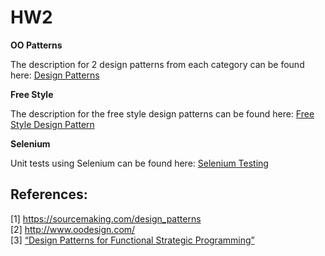 # HW2  

**OO Patterns**  

The description for 2 design patterns from each category can be found here: [Design Patterns](https://github.ncsu.edu/scyadav/HW2/blob/master/Design%20Patterns.pdf) 

**Free Style**  

The description for the free style design patterns can be found here: [Free Style Design Pattern](https://github.ncsu.edu/scyadav/HW2/blob/master/Free%20Style%20Design%20Pattern.pdf)

**Selenium**  

Unit tests using Selenium can be found here: [Selenium Testing](https://github.ncsu.edu/scyadav/HW2/blob/master/WebTest.java)

## References:  
[1]  https://sourcemaking.com/design_patterns  
[2]  http://www.oodesign.com/  
[3] [“Design Patterns for Functional Strategic Programming”](https://arxiv.org/pdf/cs/0204015.pdf)


